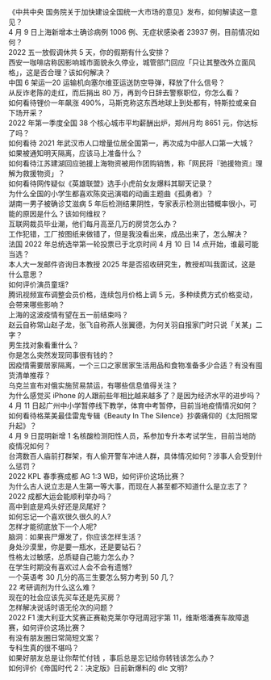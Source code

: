 《中共中央 国务院关于加快建设全国统一大市场的意见》发布，如何解读这一意见？  
4 月 9 日上海新增本土确诊病例 1006 例、无症状感染者 23937 例，目前情况如何？  
2022 五一放假调休共 5 天，你的假期有什么安排？  
西安一咖啡店称因影响城市面貌永久停业，城管部门回应「只让其整改外立面风格」，这是否合理？该如何解决？  
中国 6 架运—20 运输机向塞尔维亚运送防空导弹，释放了什么信号？  
从反诈老陈的走红，而后捐出 80 万，再到今日辞去警察职位，你怎么看？  
如何看待锂价一年飙涨 490%，马斯克称这东西地球上到处都有，特斯拉或亲自下场开采？  
2022 年第一季度全国 38 个核心城市平均薪酬出炉，郑州月均 8651 元，你达标了吗？  
如何看待 2021 年武汉市人口增量位居全国第一，再次成为中部人口第一大城？  
如果被通知明天隔离，应该马上准备什么？  
如何看待江苏建湖回应驰援上海物资被用作团购销售，称「网民将『驰援物资』理解为救援物资」？  
如何看待网传疑似《英雄联盟》选手小虎前女友爆料其聊天记录？  
为什么全国的小学生都喜欢陈奕迅演唱的动画主题曲《孤勇者》？  
湖南一男子被确诊艾滋病 5 年后检测结果阴性，专家表示检测出错概率很小，可能的原因是什么？该如何维权？  
互联网裁员毕业潮，他们每月高至几万的房贷怎么办？  
工作犯错，工厂按图纸来做错了，但是我没看出来，成品出来了，怎么解决？  
法国 2022 年总统选举第一轮投票已于北京时间 4 月 10 日 14 点开始，谁最可能当选？  
本人大一发邮件咨询日本教授 2025 年是否招收研究生，教授却叫我面试，这是什么意思？  
如何评价演员童瑶?  
腾讯视频宣布调整会员价格，连续包月价格上调 5 元，多种续费方式价格变动，会带来哪些影响？  
上海的这波疫情有望在五一前结束吗？  
赵云自称常山赵子龙，张飞自称燕人张翼德，为何关羽自报家门时只说「关某」二字？  
男生找对象看重什么？  
你是怎么突然发现同事很有钱的？  
因疫情需要居家隔离，一个三口之家居家生活用品和食物准备多少合适？有没有囤货清单推荐？  
乌克兰宣布对俄实施贸易禁运，有哪些信息值得关注？  
为什么感觉买 iPhone 的人跟前些年相比越来越多了？是因为经济水平的进步吗？  
4 月 11 日起广州中小学暂停线下教学，体育中考暂停，目前当地疫情情况如何？  
如何看待格莱美最佳雷鬼专辑《Beauty In The Silence》抄袭痛仰的《太阳照常升起》？  
4 月 9 日昆明新增 1 名核酸检测阳性人员，系参加专升本考试学生，目前当地防疫情况如何？  
台湾数百人庙前打群架，有人偷开警车冲进人群，具体情况如何？涉事人会受到什么惩罚？  
2022 KPL 春季赛成都 AG 1:3 WB，如何评价这场比赛？  
为什么古人说立志是人生第一等大事，而现在人甚至都不知道什么是立志了？  
2022 成都大运会能顺利举办吗？  
高中到底是鸡头好还是凤尾好？  
如何忘记一个喜欢很久很久的人?  
怎样才能彻底放下一个人呢?  
脑洞：如果丧尸爆发了，你应该怎样生活？  
身处沙漠里，你是要一瓶水，还是要钻石？  
性格太过敏感，总质疑自己能力怎么办？  
在学生时期没有喜欢过人会不会有遗憾?  
一个英语考 30 几分的高三生要怎么努力考到 50 几？  
22 考研调剂为什么这么难？  
现在的社会应该先买车还是先买房？  
怎样解决说话时语无伦次的问题？  
2022 F1 澳大利亚大奖赛正赛勒克莱尔夺冠周冠宇第 11，维斯塔潘赛车故障退赛，如何评价这场比赛？  
有没有朋友圈日常简短文案？  
专科生真的很不堪吗？  
如果好朋友总是让你帮忙付钱 ，事后总是忘记给你转钱该怎么办？  
如何评价《帝国时代 2：决定版》日前新爆料的 dlc 文明?  

